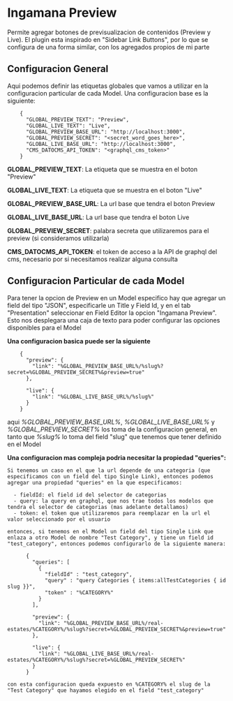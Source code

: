 # Ingamana Preview

  Permite agregar botones de previsualizacion de contenidos (Preview y Live). El plugin esta inspirado en "Sidebar Link Buttons", por lo que se configura de una forma similar, con los agregados propios de mi parte


## Configuracion General
  
  Aqui podemos definir las etiquetas globales que vamos a utilizar en la configuracion particular de cada Model.
  Una configuracion base es la siguiente:
```
    { 
      "GLOBAL_PREVIEW_TEXT": "Preview", 
      "GLOBAL_LIVE_TEXT": "Live", 
      "GLOBAL_PREVIEW_BASE_URL": "http://localhost:3000", 
      "GLOBAL_PREVIEW_SECRET": "<secret_word_goes_here>", 
      "GLOBAL_LIVE_BASE_URL": "http://localhost:3000", 
      "CMS_DATOCMS_API_TOKEN": "<graphql_cms_token>" 
    }
```

  **GLOBAL_PREVIEW_TEXT**: La etiqueta que se muestra en el boton "Preview"

  **GLOBAL_LIVE_TEXT**: La etiqueta que se muestra en el boton "Live"

  **GLOBAL_PREVIEW_BASE_URL**: La url base que tendra el boton Preview

  **GLOBAL_LIVE_BASE_URL**: La url base que tendra el boton Live

  **GLOBAL_PREVIEW_SECRET**: palabra secreta que utilizaremos para el preview (si consideramos utilizarla)

  **CMS_DATOCMS_API_TOKEN**: el token de acceso a la API de graphql del cms, necesario por si necesitamos realizar alguna consulta


## Configuracion Particular de cada Model

  Para tener la opcion de Preview en un Model especifico hay que agregar un field del tipo "JSON", especificarle un Title y Field Id, y en el tab "Presentation" seleccionar en Field Editor la opcion "Ingamana Preview".
  Esto nos desplegara una caja de texto para poder configurar las opciones disponibles para el Model

  **Una configuracion basica puede ser la siguiente**
```
    { 
      "preview": {
        "link": "%GLOBAL_PREVIEW_BASE_URL%/%slug%?secret=%GLOBAL_PREVIEW_SECRET%&preview=true"
      },

      "live": {
        "link": "%GLOBAL_LIVE_BASE_URL%/%slug%"
      }
    }
```

  aqui *%GLOBAL_PREVIEW_BASE_URL%*, *%GLOBAL_LIVE_BASE_URL%* y *%GLOBAL_PREVIEW_SECRET%* los toma de la configuracion general, en tanto que *%slug%* lo toma del field "slug" que tenemos que tener definido en el Model


  **Una configuracion mas compleja podria necesitar la propiedad "queries":**

    Si tenemos un caso en el que la url depende de una categoria (que especificamos con un field del tipo Single Link), entonces podemos agregar una propiedad "queries" en la que especificamos:
    
      - fieldId: el field id del selector de categorias
      - query: la query en graphql, que nos trae todos los modelos que tendra el selector de categorias (mas adelante detallamos)
      - token: el token que utilizaremos para reemplazar en la url el valor seleccionado por el usuario

    entonces, si tenemos en el Model un field del tipo Single Link que enlaza a otro Model de nombre "Test Category", y tiene un field id "test_category", entonces podemos configurarlo de la siguiente manera:

```
      { 
        "queries": [
          {
            "fieldId" : "test_category",
            "query" : "query Categories { items:allTestCategories { id  slug }}",
            "token" : "%CATEGORY%"
          }
        ],

        "preview": {
          "link": "%GLOBAL_PREVIEW_BASE_URL%/real-estates/%CATEGORY%/%slug%?secret=%GLOBAL_PREVIEW_SECRET%&preview=true"
        },

        "live": {
          "link": "%GLOBAL_LIVE_BASE_URL%/real-estates/%CATEGORY%/%slug%?secret=%GLOBAL_PREVIEW_SECRET%"
        }
      }
```
    con esta configuracion queda expuesto en %CATEGORY% el slug de la "Test Category" que hayamos elegido en el field "test_category"